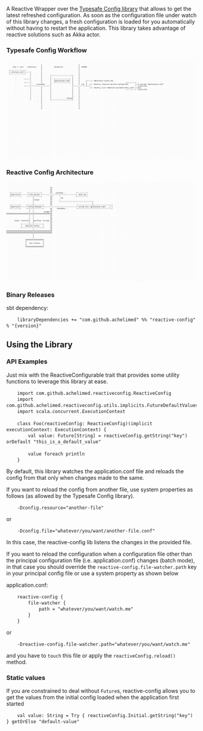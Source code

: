 A Reactive Wrapper over the [Typesafe Config library](https://github.com/typesafehub/config) that allows to get the latest refreshed configuration. As soon as the configuration file under watch of this library changes, a fresh configuration is loaded for you
automatically without having to restart the application. This library takes advantage of reactive solutions such as Akka actor.

### Typesafe Config Workflow
![tsc-workflow](tsc-workflow.png)

### Reactive Config Architecture
![reactive-config](reactive-config.png)

### Binary Releases

sbt dependency:

        libraryDependencies += "com.github.achelimed" %% "reactive-config" % "{version}"
    
## Using the Library

### API Examples
Just mix with the ReactiveConfigurable trait that provides some utility functions to leverage this library at ease.
        
        import com.github.achelimed.reactiveconfig.ReactiveConfig
        import com.github.achelimed.reactiveconfig.utils.implicits.FutureDefaultValues._
        import scala.concurrent.ExecutionContext
        
        class Foo(reactiveConfig: ReactiveConfig)(implicit executionContext: ExecutionContext) {
            val value: Future[String] = reactiveConfig.getString("key") orDefault "this_is_a_default_value"
        
            value foreach println
        }


By default, this library watches the application.conf file and reloads the config from that only when changes made to the same.

If you want to reload the config from another file, use system properties as follows
(as allowed by the Typesafe Config library).
        
        -Dconfig.resource="another-file"
or

        -Dconfig.file="whatever/you/want/another-file.conf"
        
In this case, the reactive-config lib listens the changes in the provided file.

If you want to reload the configuration when a configuration file other than the principal configuration file (i.e. application.conf) changes (batch mode),
in that case you should override the `reactive-config.file-watcher.path` key in your principal config file or use a system property as shown below

application.conf:

        reactive-config {
            file-watcher {
                path = "whatever/you/want/watch.me"
            }
        }
        
or
    
        -Dreactive-config.file-watcher.path="whatever/you/want/watch.me"

and you have to `touch` this file or apply the `reactiveConfig.reload()` method.
        
    
### Static values
If you are constrained to deal without `Future`s, reactive-config allows you to get the values
from the initial config loaded when the application first started

        val value: String = Try { reactiveConfig.Initial.getString("key") } getOrElse "default-value"

